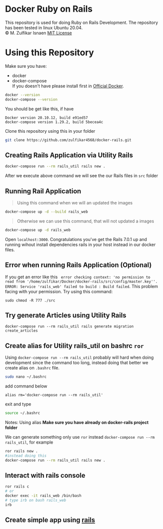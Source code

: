 # Docker Ruby on Rails
This repository is used for doing Ruby on Rails Development. The repository has been tested in linux Ubuntu 20.04.</br>
© M. Zulfikar Isnaen [MIT License](LICENSE)

# Using this Repository
Make sure you have:
* docker
* docker-compose </br>
If you doesn't have please install first in [Official Docker](https://docs.docker.com/engine/).
```bash
docker --version
docker-compose --version
```
You should be get like this, if have
```
Docker version 20.10.12, build e91ed57
docker-compose version 1.29.2, build 5becea4c
```

Clone this repository using this in your folder
```bash
git clone https://github.com/zulfikar4568/docker-rails.git
```

## Creating Rails Application via Utility Rails

```bash
docker-compose run --rm rails_util rails new .
```
After we execute above command we will see the our Rails files in `src` folder

## Running Rail Application
> Using this command when we will an updated the images
```bash
docker-compose up -d --build rails_web
```
> Otherwise we can use this command, that will not updated a images
```bash
docker-compose up -d rails_web
```
Open `localhost:3000`. Congratulations you've get the Rails 7.0.1 up and running wihout install dependencies rails in your host instead in our docker files.
## Error when running Rails Application (Optional)
If you get an error like this `
error checking context: 'no permission to read from '/home/zulfikar/Docker/docker-rails/src/config/master.key''.
ERROR: Service 'rails_web' failed to build : Build failed`. This problem facing with your permission. Try using this command:
```
sudo chmod -R 777 ./src
```

## Try generate Articles using Utility Rails
```
docker-compose run --rm rails_util rails generate migration create_articles
```

## Create alias for Utility rails_util on bashrc `ror` 
Using `docker-compose run --rm rails_util`  probably will hard when doing development since the command too long, instead doing that better we create alias on `.bashrc` file.
```bash
sudo nano ~/.bashrc
```
add command below
```
alias rm='docker-compose run --rm rails_util'
```
exit and type
```bash
source ~/.bashrc
```
Notes: Using alias **Make sure you have already on docker-rails project folder**

We can generate something only use `ror` instead `docker-compose run --rm rails_util`, for example
```bash
ror rails new .
#instead doing this
docker-compose run --rm rails_util rails new .
```

## Interact with rails console
```bash
ror rails c
# or
docker exec -it rails_web /bin/bash
# type irb on bash rails_web
irb
```

## Create simple app using [rails](./SimpleApp.md)